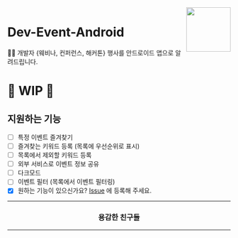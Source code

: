 <image src="https://raw.githubusercontent.com/brave-people/Dev-Event-Client/main/public/favicon.ico" align="right" width="100px" />

# Dev-Event-Android

🎉🎈 개발자 {웨비나, 컨퍼런스, 해커톤} 행사를 안드로이드 앱으로 알려드립니다.

# 🚧 WIP 🚧

## 지원하는 기능

- [ ] 특정 이벤트 즐겨찾기
- [ ] 즐겨찾는 키워드 등록 (목록에 우선순위로 표시)
- [ ] 목록에서 제외할 키워드 등록
- [ ] 외부 서비스로 이벤트 정보 공유
- [ ] 다크모드
- [ ] 이벤트 필터 (목록에서 이벤트 필터링)
- [x] 원하는 기능이 있으신가요? [Issue](https://github.com/brave-people/Dev-Event-Android/issues) 에 등록해 주세요.

---

<h3 align="center">용감한 친구들</h3>

---
